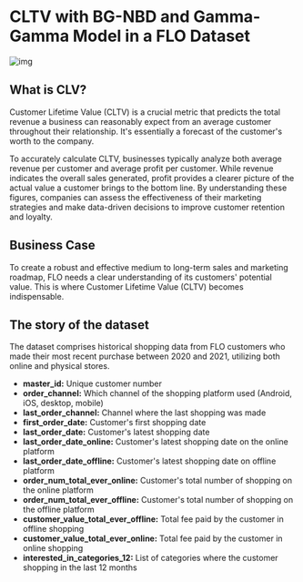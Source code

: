 
# CLTV with BG-NBD and Gamma-Gamma Model in a FLO Dataset

![img](https://cdn.prod.website-files.com/6234f0956f77842876f6a4d5/64a6e6195504bebc190de7e1_Aret.%20CLV%20Alex.png)

## What is CLV?

Customer Lifetime Value (CLTV) is a crucial metric that predicts the total revenue a business can reasonably expect from an average customer throughout their relationship. It's essentially a forecast of the customer's worth to the company.

To accurately calculate CLTV, businesses typically analyze both average revenue per customer and average profit per customer. While revenue indicates the overall sales generated, profit provides a clearer picture of the actual value a customer brings to the bottom line. By understanding these figures, companies can assess the effectiveness of their marketing strategies and make data-driven decisions to improve customer retention and loyalty.

## Business Case

To create a robust and effective medium to long-term sales and marketing roadmap, FLO needs a clear understanding of its customers' potential value. This is where Customer Lifetime Value (CLTV) becomes indispensable.


## The story of the dataset

The dataset comprises historical shopping data from FLO customers who made their most recent purchase between 2020 and 2021, utilizing both online and physical stores.

- **master_id:** Unique customer number
- **order_channel:** Which channel of the shopping platform used (Android, iOS, desktop, mobile)
- **last_order_channel:** Channel where the last shopping was made
- **first_order_date:** Customer's first shopping date
- **last_order_date:** Customer's latest shopping date
- **last_order_date_online:** Customer's latest shopping date on the online platform
- **last_order_date_offline:** Customer's latest shopping date on offline platform
- **order_num_total_ever_online:** Customer's total number of shopping on the online platform
- **order_num_total_ever_offline:** Customer's total number of shopping on the offline platform
- **customer_value_total_ever_offline:** Total fee paid by the customer in offline shopping
- **customer_value_total_ever_online:** Total fee paid by the customer in online shopping
- **interested_in_categories_12:** List of categories where the customer shopping in the last 12 months
